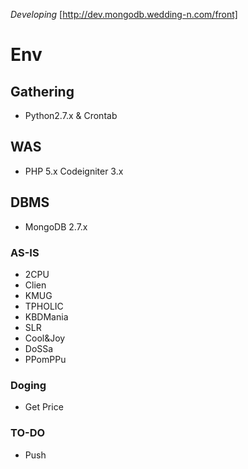 *Developing* [http://dev.mongodb.wedding-n.com/front]

# Env

## Gathering
* Python2.7.x & Crontab

## WAS
* PHP 5.x Codeigniter 3.x 

## DBMS
* MongoDB 2.7.x

### AS-IS

* 2CPU
* Clien
* KMUG
* TPHOLIC
* KBDMania
* SLR
* Cool&Joy
* DoSSa
* PPomPPu

### Doging

* Get Price

### TO-DO

* Push

